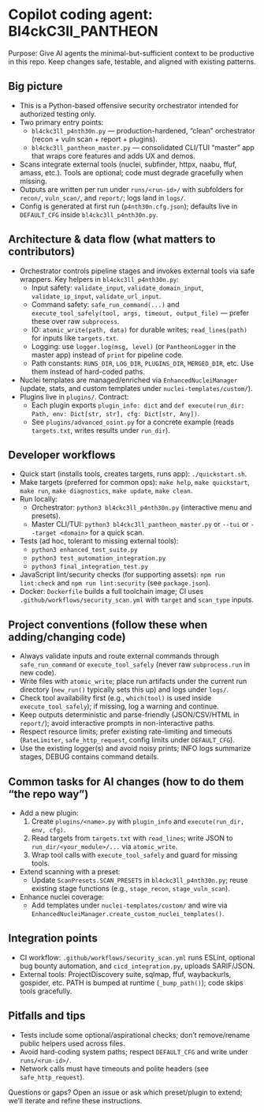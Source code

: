 # Copilot coding agent: Bl4ckC3ll_PANTHEON

Purpose: Give AI agents the minimal-but-sufficient context to be productive in this repo. Keep changes safe, testable, and aligned with existing patterns.

## Big picture
- This is a Python-based offensive security orchestrator intended for authorized testing only.
- Two primary entry points:
  - `bl4ckc3ll_p4nth30n.py` — production-hardened, “clean” orchestrator (recon + vuln scan + report + plugins).
  - `bl4ckc3ll_pantheon_master.py` — consolidated CLI/TUI “master” app that wraps core features and adds UX and demos.
- Scans integrate external tools (nuclei, subfinder, httpx, naabu, ffuf, amass, etc.). Tools are optional; code must degrade gracefully when missing.
- Outputs are written per run under `runs/<run-id>/` with subfolders for `recon/`, `vuln_scan/`, and `report/`; logs land in `logs/`.
- Config is generated at first run (`p4nth30n.cfg.json`); defaults live in `DEFAULT_CFG` inside `bl4ckc3ll_p4nth30n.py`.

## Architecture & data flow (what matters to contributors)
- Orchestrator controls pipeline stages and invokes external tools via safe wrappers. Key helpers in `bl4ckc3ll_p4nth30n.py`:
  - Input safety: `validate_input`, `validate_domain_input`, `validate_ip_input`, `validate_url_input`.
  - Command safety: `safe_run_command(...)` and `execute_tool_safely(tool, args, timeout, output_file)` — prefer these over raw `subprocess`.
  - IO: `atomic_write(path, data)` for durable writes; `read_lines(path)` for inputs like `targets.txt`.
  - Logging: use `logger.log(msg, level)` (or `PantheonLogger` in the master app) instead of `print` for pipeline code.
  - Path constants: `RUNS_DIR`, `LOG_DIR`, `PLUGINS_DIR`, `MERGED_DIR`, etc. Use them instead of hard-coded paths.
- Nuclei templates are managed/enriched via `EnhancedNucleiManager` (update, stats, and custom templates under `nuclei-templates/custom/`).
- Plugins live in `plugins/`. Contract:
  - Each plugin exports `plugin_info: dict` and `def execute(run_dir: Path, env: Dict[str, str], cfg: Dict[str, Any])`.
  - See `plugins/advanced_osint.py` for a concrete example (reads `targets.txt`, writes results under `run_dir`).

## Developer workflows
- Quick start (installs tools, creates targets, runs app): `./quickstart.sh`.
- Make targets (preferred for common ops): `make help`, `make quickstart`, `make run`, `make diagnostics`, `make update`, `make clean`.
- Run locally:
  - Orchestrator: `python3 bl4ckc3ll_p4nth30n.py` (interactive menu and presets).
  - Master CLI/TUI: `python3 bl4ckc3ll_pantheon_master.py` or `--tui` or `--target <domain>` for a quick scan.
- Tests (ad hoc, tolerant to missing external tools):
  - `python3 enhanced_test_suite.py`
  - `python3 test_automation_integration.py`
  - `python3 final_integration_test.py`
- JavaScript lint/security checks (for supporting assets): `npm run lint:check` and `npm run lint:security` (see `package.json`).
- Docker: `Dockerfile` builds a full toolchain image; CI uses `.github/workflows/security_scan.yml` with `target` and `scan_type` inputs.

## Project conventions (follow these when adding/changing code)
- Always validate inputs and route external commands through `safe_run_command` or `execute_tool_safely` (never raw `subprocess.run` in new code).
- Write files with `atomic_write`; place run artifacts under the current run directory (`new_run()` typically sets this up) and logs under `logs/`.
- Check tool availability first (e.g., `which(tool)` is used inside `execute_tool_safely`); if missing, log a warning and continue.
- Keep outputs deterministic and parse-friendly (JSON/CSV/HTML in `report/`); avoid interactive prompts in non-interactive paths.
- Respect resource limits; prefer existing rate-limiting and timeouts (`RateLimiter`, `safe_http_request`, config limits under `DEFAULT_CFG`).
- Use the existing logger(s) and avoid noisy prints; INFO logs summarize stages, DEBUG contains command details.

## Common tasks for AI changes (how to do them “the repo way”)
- Add a new plugin:
  1) Create `plugins/<name>.py` with `plugin_info` and `execute(run_dir, env, cfg)`.
  2) Read targets from `targets.txt` with `read_lines`; write JSON to `run_dir/<your_module>/...` via `atomic_write`.
  3) Wrap tool calls with `execute_tool_safely` and guard for missing tools.
- Extend scanning with a preset:
  - Update `ScanPresets.SCAN_PRESETS` in `bl4ckc3ll_p4nth30n.py`; reuse existing stage functions (e.g., `stage_recon`, `stage_vuln_scan`).
- Enhance nuclei coverage:
  - Add templates under `nuclei-templates/custom/` and wire via `EnhancedNucleiManager.create_custom_nuclei_templates()`.

## Integration points
- CI workflow: `.github/workflows/security_scan.yml` runs ESLint, optional bug bounty automation, and `cicd_integration.py`, uploads SARIF/JSON.
- External tools: ProjectDiscovery suite, sqlmap, ffuf, waybackurls, gospider, etc. PATH is bumped at runtime (`_bump_path()`); code skips tools gracefully.

## Pitfalls and tips
- Tests include some optional/aspirational checks; don’t remove/rename public helpers used across files.
- Avoid hard-coding system paths; respect `DEFAULT_CFG` and write under `runs/<run-id>/`.
- Network calls must have timeouts and polite headers (see `safe_http_request`).

Questions or gaps? Open an issue or ask which preset/plugin to extend; we’ll iterate and refine these instructions.
